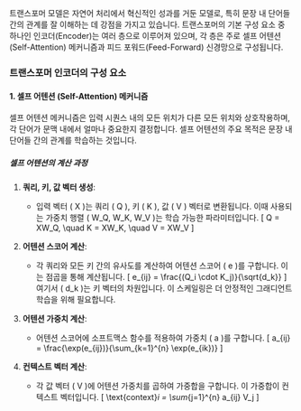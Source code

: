 트랜스포머 모델은 자연어 처리에서 혁신적인 성과를 거둔 모델로, 특히 문장 내 단어들 간의 관계를 잘 이해하는 데 강점을 가지고 있습니다. 트랜스포머의 기본 구성 요소 중 하나인 인코더(Encoder)는 여러 층으로 이루어져 있으며, 각 층은 주로 셀프 어텐션(Self-Attention) 메커니즘과 피드 포워드(Feed-Forward) 신경망으로 구성됩니다. 

### 트랜스포머 인코더의 구성 요소

#### 1. 셀프 어텐션 (Self-Attention) 메커니즘

셀프 어텐션 메커니즘은 입력 시퀀스 내의 모든 위치가 다른 모든 위치와 상호작용하며, 각 단어가 문맥 내에서 얼마나 중요한지 결정합니다. 셀프 어텐션의 주요 목적은 문장 내 단어들 간의 관계를 학습하는 것입니다.

##### 셀프 어텐션의 계산 과정

1. **쿼리, 키, 값 벡터 생성**:
   - 입력 벡터 \( X \)는 쿼리 \( Q \), 키 \( K \), 값 \( V \) 벡터로 변환됩니다. 이때 사용되는 가중치 행렬 \( W_Q, W_K, W_V \)는 학습 가능한 파라미터입니다.
     \[
     Q = XW_Q, \quad K = XW_K, \quad V = XW_V
     \]

2. **어텐션 스코어 계산**:
   - 각 쿼리와 모든 키 간의 유사도를 계산하여 어텐션 스코어 \( e \)를 구합니다. 이는 점곱을 통해 계산됩니다.
     \[
     e_{ij} = \frac{(Q_i \cdot K_j)}{\sqrt{d_k}}
     \]
   여기서 \( d_k \)는 키 벡터의 차원입니다. 이 스케일링은 더 안정적인 그래디언트 학습을 위해 필요합니다.

3. **어텐션 가중치 계산**:
   - 어텐션 스코어에 소프트맥스 함수를 적용하여 가중치 \( a \)를 구합니다.
     \[
     a_{ij} = \frac{\exp(e_{ij})}{\sum_{k=1}^{n} \exp(e_{ik})}
     \]

4. **컨텍스트 벡터 계산**:
   - 각 값 벡터 \( V \)에 어텐션 가중치를 곱하여 가중합을 구합니다. 이 가중합이 컨텍스트 벡터입니다.
     \[
     \text{context}_i = \sum_{j=1}^{n} a_{ij} V_j
     \]
